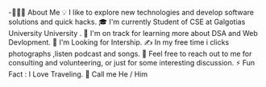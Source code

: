 -👨🏻‍💻  About Me
💡  I like to explore new technologies and develop software solutions and quick hacks.
🎓  I'm currently Student of CSE at Galgotias University University .
🌱  I'm on track for learning more about DSA and Web Devlopment.
💼  I'm Looking for Intership.
✍️  In my free time i clicks photographs ,listen podcast and songs.
💬  Feel free to reach out to me for consulting and volunteering, or just for some interesting discussion.
⚡  Fun Fact : I Love Traveling.
👦   Call me He / Him

<!---
alihamzagu/alihamzagu is a ✨ special ✨ repository because its `README.md` (this file) appears on your GitHub profile.
You can click the Preview link to take a look at your changes.
--->
